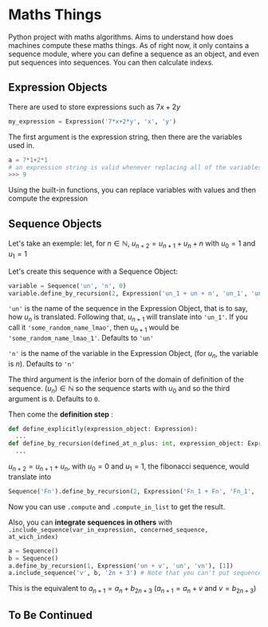 # Maths Things

Python project with maths algorithms. Aims to understand how does machines compute these maths things. As of right now, it only contains a sequence module, where you can define a sequence as an object, and even put sequences into sequences. You can then calculate indexs.

## Expression Objects
There are used to store expressions such as $7x+2y$
```python
my_expression = Expression('7*x+2*y', 'x', 'y')
```

The first argument is the expression string, then there are the variables used in.
```python
a = 7*1+2*1
# an expression string is valid whenever replacing all of the variables with numbers is a valid operation
>>> 9 
```
Using the built-in functions, you can replace variables with values and then compute the expression

## Sequence Objects
Let's take an exemple:
let, for $n \in \mathbb{N}$, $u_{n+2} = u_{n+1} + u_n + n$ with $u_0 = 1$ and $u_1 = 1$

Let's create this sequence with a Sequence Object:
```python
variable = Sequence('un', 'n', 0)
variable.define_by_recursion(2, Expression('un_1 + un + n', 'un_1', 'un', 'n'), (1, 1))
```
`'un'` is the name of the sequence in the Expression Object, that is to say, how $u_n$ is translated. Following that, $u_{n+1}$ will translate into `'un_1'`.
If you call it `'some_random_name_lmao'`, then $u_{n+1}$ would be `'some_random_name_lmao_1'`. Defaults to `'un'`

`'n'` is the name of the variable in the Expression Object, (for $u_n$, the variable is $n$). Defaults to `'n'`

The third argument is the inferior born of the domain of definition of the sequence. $(u_n) \in \mathbb{N}$ so the sequence starts with $u_0$ and so the third argument is `0`. Defaults to `0`. 

Then come the **definition step** :
```python
def define_explicitly(expression_object: Expression):
  ...
def define_by_recursion(defined_at_n_plus: int, expression_object: Expression, first_terms: list | tuple):
  ...
```

$u_{n+2} = u_{n+1} + u_n$, with $u_0 = 0$ and $u_1 = 1$, the fibonacci sequence, would translate into
```python
Sequence('Fn').define_by_recursion(2, Expression('Fn_1 + Fn', 'Fn_1', 'Fn'), (0, 1))
```

Now you can use `.compute` and `.compute_in_list` to get the result.

Also, you can **integrate sequences in others** with `.include_sequence(var_in_expression, concerned_sequence, at_wich_index)`

```python
a = Sequence()
b = Sequence()
a.define_by_recursion(1, Expression('un + v', 'un', 'vn'), [1])
a.include_sequence('v', b, '2n + 3') # Note that you can't put sequences in the index.
```

This is the equivalent to $a_{n+1} = a_n + b_{2n+3}$ ($a_{n+1} = a_n + v$ and $v = b_{2n+3}$)

## To Be Continued
